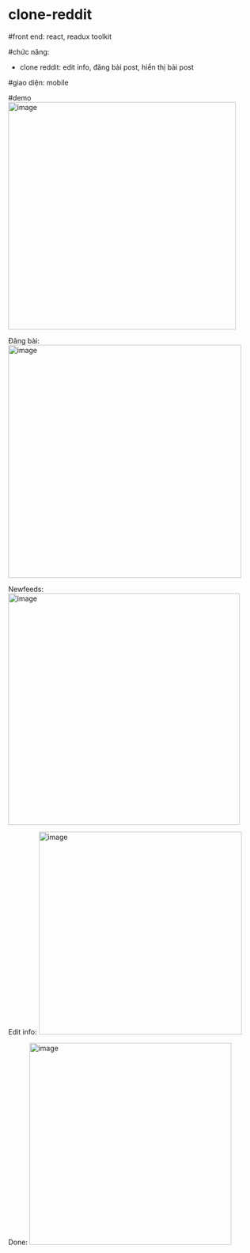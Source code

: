 # clone-reddit
#front end: react, readux toolkit

#chức năng: 
+ clone reddit: edit info, đăng bài post, hiển thị bài post 

#giao diện: mobile

#demo
<img width="460" alt="image" src="https://user-images.githubusercontent.com/106407806/194905759-891e5b2e-2f5b-4e97-b283-dfabbc00728d.png"> 

Đăng bài:
<img width="471" alt="image" src="https://user-images.githubusercontent.com/106407806/194905951-3ae360ca-21a0-4be2-9638-528950d2b074.png">

Newfeeds: 
<img width="468" alt="image" src="https://user-images.githubusercontent.com/106407806/194906107-2a1d9ac6-bfec-424c-960d-fb41c872a972.png">

Edit info: 
<img width="410" alt="image" src="https://user-images.githubusercontent.com/106407806/194906428-b6226722-b03a-4839-bc2a-e55468677a26.png">

Done: 
<img width="408" alt="image" src="https://user-images.githubusercontent.com/106407806/194906514-d1b5dde7-d90a-48f5-9e59-737c86966113.png">






